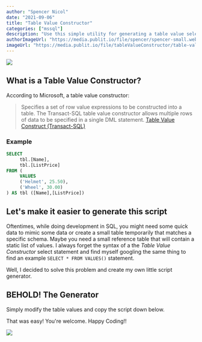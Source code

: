 ```yaml
---
author: "Spencer Nicol"
date: "2021-09-06"
title: "Table Value Constructor"
categories: ["mssql"]
description: "Use this simple utility for generating a table value selector statement in SQL."
authorImageUrl: "https://media.publit.io/file/spencer/spencer-small.webp"
imageUrl: "https://media.publit.io/file/tableValueConstructor/table-value-constructor.webp"
---
```


![](https://media.publit.io/file/tableValueConstructor/table-value-constructor.webp)

## What is a Table Value Constructor?

According to Microsoft, a table value constructor:

> Specifies a set of row value expressions to be constructed into a table. The Transact-SQL table value constructor allows multiple rows of data to be specified in a single DML statement. [Table Value Construct (Transact-SQL)](https://docs.microsoft.com/en-us/sql/t-sql/queries/table-value-constructor-transact-sql?view=sql-server-ver15)

### Example

```sql
SELECT
     tbl.[Name],
     tbl.[ListPrice]
FROM (
     VALUES
     ('Helmet', 25.50),
     ('Wheel', 30.00)
) AS tbl ([Name],[ListPrice])
```

## Let's make it easier to generate this script

Oftentimes, while doing development in SQL, you might need some quick data to mimic some data or create a small table temporarily that matches a specific schema. Maybe you need a small reference table that will contain a static list of values. I always forget the syntax of a the _Table Value Constructor_ select statement and find myself googling the same thing to find an example `SELECT * FROM VALUES()` statement.

Well, I decided to solve this problem and create my own little script generator.

## BEHOLD! The Generator

Simply modify the table values and copy the script down below.

<TableValueConstructor />

That was easy! You're welcome. Happy Coding!!

![](https://media.giphy.com/media/tXTqLBYNf0N7W/giphy.gif)
